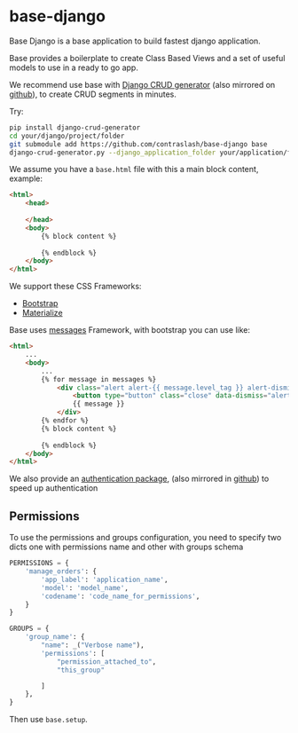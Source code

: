 # base-django

Base Django is a base application to build fastest django application.

Base provides a boilerplate to create Class Based Views and a set of useful models to use in a ready to go app.

We recommend use base with [Django CRUD generator](https://git.contraslash.com/ma0/django-crud-generator) 
(also mirrored on [github](https://github.com/contraslash/django-crud-generator)), to create CRUD segments in
minutes.
  
Try:

```bash
pip install django-crud-generator
cd your/django/project/folder
git submodule add https://github.com/contraslash/base-django base
django-crud-generator.py --django_application_folder your/application/folder --model_name YourModelName 
```

We assume you have a `base.html` file with this a main block content, example:

```html
<html>
    <head>
    
    </head>
    <body>
        {% block content %}
        
        {% endblock %}
    </body>
</html>
```

We support these CSS Frameworks:

- [Bootstrap](templates/base/bootstrap)
- [Materialize](templates/base/bootstrap)

Base uses [messages](https://docs.djangoproject.com/en/1.11/ref/contrib/messages/) Framework, with bootstrap you can use like:

```html
<html>
    ...
    <body>
        ...
        {% for message in messages %}
            <div class="alert alert-{{ message.level_tag }} alert-dismissible" role="alert">
                <button type="button" class="close" data-dismiss="alert" aria-label="Close"><span aria-hidden="true">&times;</span></button>
                {{ message }}
            </div>
        {% endfor %}
        {% block content %}
        
        {% endblock %}
    </body>
</html>
```

We also provide an [authentication package](https://git.contraslash.com/ma0/authentication-django), (also mirrored in
[github](https://github.com/ma0c/authentication-django)) to speed up authentication

## Permissions

To use the permissions and groups configuration, you need to specify
two dicts one with permissions name and other with groups schema

```python
PERMISSIONS = {
    'manage_orders': {
        'app_label': 'application_name',
        'model': 'model_name',
        'codename': 'code_name_for_permissions',
    }
}

GROUPS = {
    'group_name': {
        "name": _("Verbose name"),
        'permissions': [
            "permission_attached_to",
            "this_group"

        ]
    },
}
```

Then use `base.setup`.


